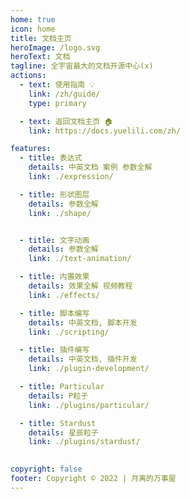 ```yaml
---
home: true
icon: home
title: 文档主页
heroImage: /logo.svg
heroText: 文档
tagline: 全宇宙最大的文档开源中心(x)
actions:
  - text: 使用指南 💡
    link: /zh/guide/
    type: primary

  - text: 返回文档主页 🏠
    link: https://docs.yuelili.com/zh/

features:
  - title: 表达式
    details: 中英文档 案例 参数全解
    link: ./expression/

  - title: 形状图层
    details: 参数全解
    link: ./shape/


  - title: 文字动画
    details: 参数全解
    link: ./text-animation/

  - title: 内置效果
    details: 效果全解 视频教程
    link: ./effects/

  - title: 脚本编写
    details: 中英文档, 脚本开发
    link: ./scripting/

  - title: 插件编写
    details: 中英文档, 插件开发
    link: ./plugin-development/

  - title: Particular
    details: P粒子
    link: ./plugins/particular/

  - title: Stardust
    details: 星辰粒子
    link: ./plugins/stardust/

 
copyright: false
footer: Copyright © 2022 | 月离的万事屋
---
```

